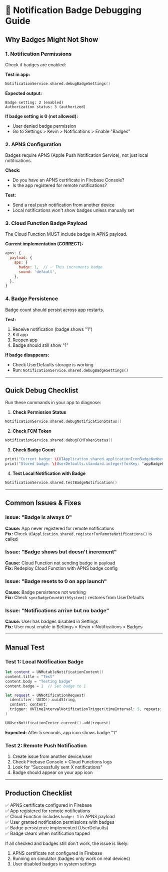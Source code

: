 # 🔔 Notification Badge Debugging Guide

## Why Badges Might Not Show

### 1. **Notification Permissions**
Check if badges are enabled:

**Test in app:**
```swift
NotificationService.shared.debugBadgeSettings()
```

**Expected output:**
```
Badge setting: 2 (enabled)
Authorization status: 3 (authorized)
```

**If badge setting is 0 (not allowed):**
- User denied badge permission
- Go to Settings > Kevin > Notifications > Enable "Badges"

### 2. **APNS Configuration**
Badges require APNS (Apple Push Notification Service), not just local notifications.

**Check:**
- Do you have an APNS certificate in Firebase Console?
- Is the app registered for remote notifications?

**Test:**
- Send a real push notification from another device
- Local notifications won't show badges unless manually set

### 3. **Cloud Function Badge Payload**
The Cloud Function MUST include badge in APNS payload.

**Current implementation (CORRECT):**
```javascript
apns: {
  payload: {
    aps: {
      badge: 1,  // ✅ This increments badge
      sound: 'default',
    },
  },
}
```

### 4. **Badge Persistence**
Badge count should persist across app restarts.

**Test:**
1. Receive notification (badge shows "1")
2. Kill app
3. Reopen app
4. Badge should still show "1"

**If badge disappears:**
- Check UserDefaults storage is working
- Run: `NotificationService.shared.debugBadgeSettings()`

---

## Quick Debug Checklist

Run these commands in your app to diagnose:

1. **Check Permission Status**
```swift
NotificationService.shared.debugNotificationStatus()
```

2. **Check FCM Token**
```swift
NotificationService.shared.debugFCMTokenStatus()
```

3. **Check Badge Count**
```swift
print("Current badge: \(UIApplication.shared.applicationIconBadgeNumber)")
print("Stored badge: \(UserDefaults.standard.integer(forKey: "appBadgeCount"))")
```

4. **Test Local Notification with Badge**
```swift
NotificationService.shared.testBadgeNotification()
```

---

## Common Issues & Fixes

### Issue: "Badge is always 0"
**Cause:** App never registered for remote notifications  
**Fix:** Check `UIApplication.shared.registerForRemoteNotifications()` is called

### Issue: "Badge shows but doesn't increment"
**Cause:** Cloud Function not sending badge in payload  
**Fix:** Redeploy Cloud Function with APNS badge config

### Issue: "Badge resets to 0 on app launch"
**Cause:** Badge persistence not working  
**Fix:** Check `syncBadgeCountWithSystem()` restores from UserDefaults

### Issue: "Notifications arrive but no badge"
**Cause:** User has badges disabled in Settings  
**Fix:** User must enable in Settings > Kevin > Notifications > Badges

---

## Manual Test

### Test 1: Local Notification Badge
```swift
let content = UNMutableNotificationContent()
content.title = "Test"
content.body = "Testing badge"
content.badge = 1  // Set badge to 1

let request = UNNotificationRequest(
  identifier: UUID().uuidString,
  content: content,
  trigger: UNTimeIntervalNotificationTrigger(timeInterval: 5, repeats: false)
)

UNUserNotificationCenter.current().add(request)
```

**Expected:** After 5 seconds, app icon shows badge "1"

### Test 2: Remote Push Notification
1. Create issue from another device/user
2. Check Firebase Console > Cloud Functions logs
3. Look for "Successfully sent X notifications"
4. Badge should appear on your app icon

---

## Production Checklist

✅ APNS certificate configured in Firebase  
✅ App registered for remote notifications  
✅ Cloud Function includes `badge: 1` in APNS payload  
✅ User granted notification permissions with badges  
✅ Badge persistence implemented (UserDefaults)  
✅ Badge clears when notification tapped  

If all checked and badges still don't work, the issue is likely:
1. APNS certificate not configured in Firebase
2. Running on simulator (badges only work on real devices)
3. User disabled badges in system settings
